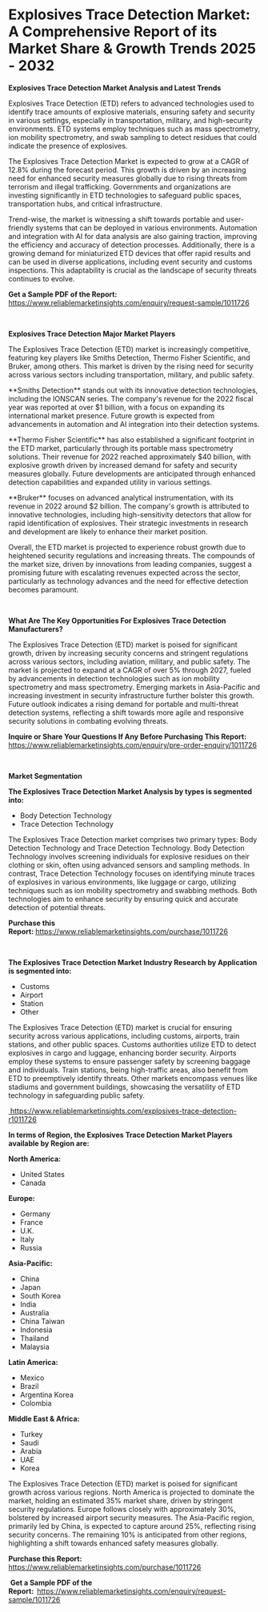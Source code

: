 <p><h1>Explosives Trace Detection Market: A Comprehensive Report of its Market Share & Growth Trends 2025 - 2032</h1></p><p><strong>Explosives Trace Detection Market Analysis and Latest Trends</strong></p>
<p><p>Explosives Trace Detection (ETD) refers to advanced technologies used to identify trace amounts of explosive materials, ensuring safety and security in various settings, especially in transportation, military, and high-security environments. ETD systems employ techniques such as mass spectrometry, ion mobility spectrometry, and swab sampling to detect residues that could indicate the presence of explosives.</p><p>The Explosives Trace Detection Market is expected to grow at a CAGR of 12.8% during the forecast period. This growth is driven by an increasing need for enhanced security measures globally due to rising threats from terrorism and illegal trafficking. Governments and organizations are investing significantly in ETD technologies to safeguard public spaces, transportation hubs, and critical infrastructure.</p><p>Trend-wise, the market is witnessing a shift towards portable and user-friendly systems that can be deployed in various environments. Automation and integration with AI for data analysis are also gaining traction, improving the efficiency and accuracy of detection processes. Additionally, there is a growing demand for miniaturized ETD devices that offer rapid results and can be used in diverse applications, including event security and customs inspections. This adaptability is crucial as the landscape of security threats continues to evolve.</p></p>
<p><strong>Get a Sample PDF of the Report:&nbsp;</strong> <a href="https://www.reliablemarketinsights.com/enquiry/request-sample/1011726?utm_campaign=3699&utm_medium=2&utm_source=Github&utm_content=ia&utm_term=18042025&utm_id=explosives-trace-detection">https://www.reliablemarketinsights.com/enquiry/request-sample/1011726</a></p>
<p>&nbsp;</p>
<p><strong>Explosives Trace Detection Major Market Players</strong></p>
<p><p>The Explosives Trace Detection (ETD) market is increasingly competitive, featuring key players like Smiths Detection, Thermo Fisher Scientific, and Bruker, among others. This market is driven by the rising need for security across various sectors including transportation, military, and public safety.</p><p>**Smiths Detection** stands out with its innovative detection technologies, including the IONSCAN series. The company's revenue for the 2022 fiscal year was reported at over $1 billion, with a focus on expanding its international market presence. Future growth is expected from advancements in automation and AI integration into their detection systems.</p><p>**Thermo Fisher Scientific** has also established a significant footprint in the ETD market, particularly through its portable mass spectrometry solutions. Their revenue for 2022 reached approximately $40 billion, with explosive growth driven by increased demand for safety and security measures globally. Future developments are anticipated through enhanced detection capabilities and expanded utility in various settings.</p><p>**Bruker** focuses on advanced analytical instrumentation, with its revenue in 2022 around $2 billion. The company's growth is attributed to innovative technologies, including high-sensitivity detectors that allow for rapid identification of explosives. Their strategic investments in research and development are likely to enhance their market position.</p><p>Overall, the ETD market is projected to experience robust growth due to heightened security regulations and increasing threats. The compounds of the market size, driven by innovations from leading companies, suggest a promising future with escalating revenues expected across the sector, particularly as technology advances and the need for effective detection becomes paramount.</p></p>
<p>&nbsp;</p>
<p><strong>What Are The Key Opportunities For Explosives Trace Detection Manufacturers?</strong></p>
<p><p>The Explosives Trace Detection (ETD) market is poised for significant growth, driven by increasing security concerns and stringent regulations across various sectors, including aviation, military, and public safety. The market is projected to expand at a CAGR of over 5% through 2027, fueled by advancements in detection technologies such as ion mobility spectrometry and mass spectrometry. Emerging markets in Asia-Pacific and increasing investment in security infrastructure further bolster this growth. Future outlook indicates a rising demand for portable and multi-threat detection systems, reflecting a shift towards more agile and responsive security solutions in combating evolving threats.</p></p>
<p><strong>Inquire or Share Your Questions If Any Before Purchasing This Report:</strong> <a href="https://www.reliablemarketinsights.com/enquiry/pre-order-enquiry/1011726?utm_campaign=3699&utm_medium=2&utm_source=Github&utm_content=ia&utm_term=18042025&utm_id=explosives-trace-detection">https://www.reliablemarketinsights.com/enquiry/pre-order-enquiry/1011726</a></p>
<p>&nbsp;</p>
<p><strong>Market Segmentation</strong></p>
<p><strong>The Explosives Trace Detection Market Analysis by types is segmented into:</strong></p>
<p><ul><li>Body Detection Technology</li><li>Trace Detection Technology</li></ul></p>
<p><p>The Explosives Trace Detection market comprises two primary types: Body Detection Technology and Trace Detection Technology. Body Detection Technology involves screening individuals for explosive residues on their clothing or skin, often using advanced sensors and sampling methods. In contrast, Trace Detection Technology focuses on identifying minute traces of explosives in various environments, like luggage or cargo, utilizing techniques such as ion mobility spectrometry and swabbing methods. Both technologies aim to enhance security by ensuring quick and accurate detection of potential threats.</p></p>
<p><strong>Purchase this Report:&nbsp;</strong><a href="https://www.reliablemarketinsights.com/purchase/1011726?utm_campaign=3699&utm_medium=2&utm_source=Github&utm_content=ia&utm_term=18042025&utm_id=explosives-trace-detection">https://www.reliablemarketinsights.com/purchase/1011726</a></p>
<p>&nbsp;</p>
<p><strong>The Explosives Trace Detection Market Industry Research by Application is segmented into:</strong></p>
<p><ul><li>Customs</li><li>Airport</li><li>Station</li><li>Other</li></ul></p>
<p><p>The Explosives Trace Detection (ETD) market is crucial for ensuring security across various applications, including customs, airports, train stations, and other public spaces. Customs authorities utilize ETD to detect explosives in cargo and luggage, enhancing border security. Airports employ these systems to ensure passenger safety by screening baggage and individuals. Train stations, being high-traffic areas, also benefit from ETD to preemptively identify threats. Other markets encompass venues like stadiums and government buildings, showcasing the versatility of ETD technology in safeguarding public safety.</p></p>
<p><a href="https://www.reliablemarketinsights.com/explosives-trace-detection-r1011726?utm_campaign=3699&utm_medium=2&utm_source=Github&utm_content=ia&utm_term=18042025&utm_id=explosives-trace-detection">&nbsp;https://www.reliablemarketinsights.com/explosives-trace-detection-r1011726</a></p>
<p><strong>In terms of Region, the Explosives Trace Detection Market Players available by Region are:</strong></p>
<p>
    <p> <strong> North America: </strong>
        <ul>
            <li>United States</li>
            <li>Canada</li>
        </ul>
        </p> 
    <p> <strong> Europe: </strong>
        <ul>
            <li>Germany</li>
            <li>France</li>
            <li>U.K.</li>
            <li>Italy</li>
            <li>Russia</li>
        </ul>
        </p> 
    <p> <strong> Asia-Pacific: </strong>
        <ul>
            <li>China</li>
            <li>Japan</li>
            <li>South Korea</li>
            <li>India</li>
            <li>Australia</li>
            <li>China Taiwan</li>
            <li>Indonesia</li>
            <li>Thailand</li>
            <li>Malaysia</li>
        </ul>
        </p> 
    <p> <strong> Latin America: </strong>
        <ul>
            <li>Mexico</li>
            <li>Brazil</li>
            <li>Argentina Korea</li>
            <li>Colombia</li>
        </ul>
        </p> 
    <p> <strong> Middle East & Africa: </strong>
        <ul>
            <li>Turkey</li>
            <li>Saudi</li>
            <li>Arabia</li>
            <li>UAE</li>
            <li>Korea</li>
        </ul>
    </p>
    </p>
<p><p>The Explosives Trace Detection (ETD) market is poised for significant growth across various regions. North America is projected to dominate the market, holding an estimated 35% market share, driven by stringent security regulations. Europe follows closely with approximately 30%, bolstered by increased airport security measures. The Asia-Pacific region, primarily led by China, is expected to capture around 25%, reflecting rising security concerns. The remaining 10% is anticipated from other regions, highlighting a shift towards enhanced safety measures globally.</p></p>
<p><strong>Purchase this Report: </strong><a href="https://www.reliablemarketinsights.com/purchase/1011726?utm_campaign=3699&utm_medium=2&utm_source=Github&utm_content=ia&utm_term=18042025&utm_id=explosives-trace-detection">https://www.reliablemarketinsights.com/purchase/1011726</a></p>
<p>&nbsp;<strong>Get a Sample PDF of the Report:&nbsp;&nbsp;</strong><a href="https://www.reliablemarketinsights.com/enquiry/request-sample/1011726?utm_campaign=3699&utm_medium=2&utm_source=Github&utm_content=ia&utm_term=18042025&utm_id=explosives-trace-detection">https://www.reliablemarketinsights.com/enquiry/request-sample/1011726</a></p>
<p><strong></strong></p>
<p><p></p><p></p><p></p></p>